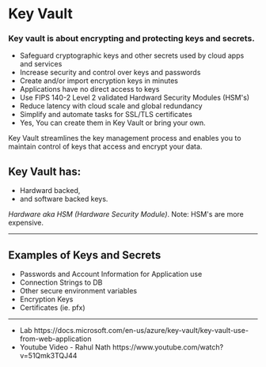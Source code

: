 # Key Vault

### Key vault is about encrypting and protecting keys and secrets.
* Safeguard cryptographic keys and other secrets used by cloud apps and services
* Increase security and control over keys and passwords
* Create and/or import encryption keys in minutes
* Applications have no direct access to keys
* Use FIPS 140-2 Level 2 validated Hardward Security Modules (HSM's)
* Reduce latency with cloud scale and global redundancy
* Simplify and automate tasks for SSL/TLS certificates
* Yes, You can create them in Key Vault or bring your own.

Key Vault streamlines the key management process and enables you to maintain control of keys that access and encrypt your data.

## Key Vault has: 
* Hardward backed, 
* and software backed keys. 

<i> Hardware aka HSM (Hardware Security Module)</i>. Note: HSM's are more expensive.

<hr>

## Examples of Keys and Secrets
* Passwords and Account Information for Application use
* Connection Strings to DB 
* Other secure environment variables
* Encryption Keys
* Certificates (ie. pfx) 

<hr>

<ul>
<li>Lab 
https://docs.microsoft.com/en-us/azure/key-vault/key-vault-use-from-web-application
<li>Youtube Video - Rahul Nath
https://www.youtube.com/watch?v=51Qmk3TQJ44
</ul>
